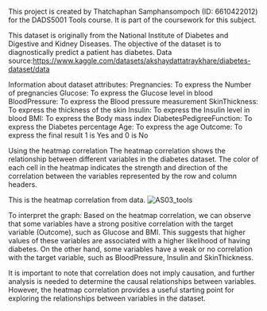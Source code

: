 This project is created by Thatchaphan Samphansompoch (ID: 6610422012) for the DADS5001 Tools course. 
It is part of the coursework for this subject.

   This dataset is originally from the National Institute of Diabetes and Digestive and Kidney Diseases. 
The objective of the dataset is to diagnostically predict a patient has diabetes.
Data source:https://www.kaggle.com/datasets/akshaydattatraykhare/diabetes-dataset/data

Information about dataset attributes:
Pregnancies: To express the Number of pregnancies
Glucose: To express the Glucose level in blood
BloodPressure: To express the Blood pressure measurement
SkinThickness: To express the thickness of the skin
Insulin: To express the Insulin level in blood
BMI: To express the Body mass index
DiabetesPedigreeFunction: To express the Diabetes percentage
Age: To express the age
Outcome: To express the final result 1 is Yes and 0 is No

Using the heatmap correlation 
   The heatmap correlation shows the relationship between different variables in the diabetes dataset. 
The color of each cell in the heatmap indicates the strength and direction of the correlation between 
the variables represented by the row and column headers.

This is the heatmap correlation from data.
![AS03_tools](https://github.com/porxp/DADS5001_Tools/assets/158511035/90b58336-0737-4d09-bce2-625c99973e08)

To interpret the graph:
Based on the heatmap correlation, we can observe that some variables have a strong positive correlation 
with the target variable (Outcome), such as Glucose and BMI. This suggests that higher values of these 
variables are associated with a higher likelihood of having diabetes. On the other hand, some variables 
have a weak or no correlation with the target variable, such as BloodPressure, Insulin and SkinThickness.

It is important to note that correlation does not imply causation, and further analysis is needed to 
determine the causal relationships between variables. However, the heatmap correlation provides a useful 
starting point for exploring the relationships between variables in the dataset.
